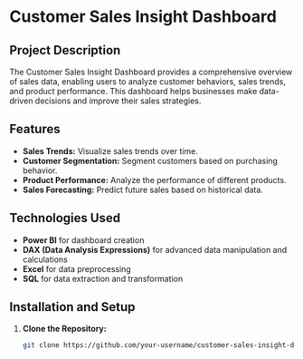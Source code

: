 # Customer Sales Insight Dashboard

## Project Description
The Customer Sales Insight Dashboard provides a comprehensive overview of sales data, enabling users to analyze customer behaviors, sales trends, and product performance. This dashboard helps businesses make data-driven decisions and improve their sales strategies.

## Features
- **Sales Trends:** Visualize sales trends over time.
- **Customer Segmentation:** Segment customers based on purchasing behavior.
- **Product Performance:** Analyze the performance of different products.
- **Sales Forecasting:** Predict future sales based on historical data.

## Technologies Used
- **Power BI** for dashboard creation
- **DAX (Data Analysis Expressions)** for advanced data manipulation and calculations
- **Excel** for data preprocessing
- **SQL** for data extraction and transformation

## Installation and Setup
1. **Clone the Repository:**
   ```sh
   git clone https://github.com/your-username/customer-sales-insight-dashboard.git
